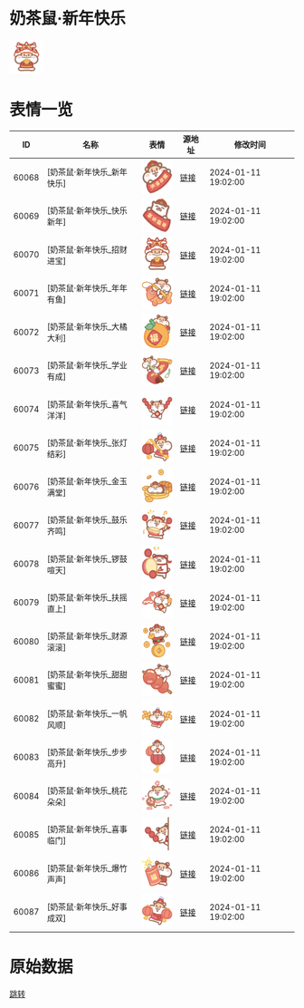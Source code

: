 # 奶茶鼠·新年快乐

<img src="./cover.png" height="60" alt="cover" />

# 表情一览

|ID|名称|表情|源地址|修改时间|
|----|----|----|----|----|
|60068|[奶茶鼠·新年快乐_新年快乐]|<img src="./pic/060068_%5B奶茶鼠·新年快乐_新年快乐%5D.png" height="60" alt="新年快乐"/>|[链接](https://i0.hdslb.com/bfs/garb/a72194fccb6dff4d4ed2261726dcf7767dfbd860.png)|2024-01-11 19:02:00|
|60069|[奶茶鼠·新年快乐_快乐新年]|<img src="./pic/060069_%5B奶茶鼠·新年快乐_快乐新年%5D.png" height="60" alt="快乐新年"/>|[链接](https://i0.hdslb.com/bfs/garb/6c6f3c07f81be69bb012cf5eff9cbed15b9d4d95.png)|2024-01-11 19:02:00|
|60070|[奶茶鼠·新年快乐_招财进宝]|<img src="./pic/060070_%5B奶茶鼠·新年快乐_招财进宝%5D.png" height="60" alt="招财进宝"/>|[链接](https://i0.hdslb.com/bfs/garb/fc35e48cca0e1cf215e91832db7f7aab51976ec1.png)|2024-01-11 19:02:00|
|60071|[奶茶鼠·新年快乐_年年有鱼]|<img src="./pic/060071_%5B奶茶鼠·新年快乐_年年有鱼%5D.png" height="60" alt="年年有鱼"/>|[链接](https://i0.hdslb.com/bfs/garb/3a5e9d235e31145a659ce7a63c3961e19c85bf7d.png)|2024-01-11 19:02:00|
|60072|[奶茶鼠·新年快乐_大橘大利]|<img src="./pic/060072_%5B奶茶鼠·新年快乐_大橘大利%5D.png" height="60" alt="大橘大利"/>|[链接](https://i0.hdslb.com/bfs/garb/000cddfad5f7362bc3b0b4c45710ca0d93c5e1a8.png)|2024-01-11 19:02:00|
|60073|[奶茶鼠·新年快乐_学业有成]|<img src="./pic/060073_%5B奶茶鼠·新年快乐_学业有成%5D.png" height="60" alt="学业有成"/>|[链接](https://i0.hdslb.com/bfs/garb/7f1aef98a65e13a1f5da7aec7c66572335feddaf.png)|2024-01-11 19:02:00|
|60074|[奶茶鼠·新年快乐_喜气洋洋]|<img src="./pic/060074_%5B奶茶鼠·新年快乐_喜气洋洋%5D.png" height="60" alt="喜气洋洋"/>|[链接](https://i0.hdslb.com/bfs/garb/fdb1476593fc371c70b03b7084f4eb3cc71e1dd4.png)|2024-01-11 19:02:00|
|60075|[奶茶鼠·新年快乐_张灯结彩]|<img src="./pic/060075_%5B奶茶鼠·新年快乐_张灯结彩%5D.png" height="60" alt="张灯结彩"/>|[链接](https://i0.hdslb.com/bfs/garb/43edcf5f70b96be2bd7feceefd3391c054e68316.png)|2024-01-11 19:02:00|
|60076|[奶茶鼠·新年快乐_金玉满堂]|<img src="./pic/060076_%5B奶茶鼠·新年快乐_金玉满堂%5D.png" height="60" alt="金玉满堂"/>|[链接](https://i0.hdslb.com/bfs/garb/7fd82cd896c20d8d755ea3a4afe9621ae61c2097.png)|2024-01-11 19:02:00|
|60077|[奶茶鼠·新年快乐_鼓乐齐鸣]|<img src="./pic/060077_%5B奶茶鼠·新年快乐_鼓乐齐鸣%5D.png" height="60" alt="鼓乐齐鸣"/>|[链接](https://i0.hdslb.com/bfs/garb/767c8b9f22c64e54c3efb296d142fdba3b2aefa4.png)|2024-01-11 19:02:00|
|60078|[奶茶鼠·新年快乐_锣鼓喧天]|<img src="./pic/060078_%5B奶茶鼠·新年快乐_锣鼓喧天%5D.png" height="60" alt="锣鼓喧天"/>|[链接](https://i0.hdslb.com/bfs/garb/73f76238cabc64e3786df461f9e99552d53f367b.png)|2024-01-11 19:02:00|
|60079|[奶茶鼠·新年快乐_扶摇直上]|<img src="./pic/060079_%5B奶茶鼠·新年快乐_扶摇直上%5D.png" height="60" alt="扶摇直上"/>|[链接](https://i0.hdslb.com/bfs/garb/765c5c5f2612ef0034cb42607df7e581e3681c95.png)|2024-01-11 19:02:00|
|60080|[奶茶鼠·新年快乐_财源滚滚]|<img src="./pic/060080_%5B奶茶鼠·新年快乐_财源滚滚%5D.png" height="60" alt="财源滚滚"/>|[链接](https://i0.hdslb.com/bfs/garb/9af0efac5f3774328b43af6b6889675646bbf6fc.png)|2024-01-11 19:02:00|
|60081|[奶茶鼠·新年快乐_甜甜蜜蜜]|<img src="./pic/060081_%5B奶茶鼠·新年快乐_甜甜蜜蜜%5D.png" height="60" alt="甜甜蜜蜜"/>|[链接](https://i0.hdslb.com/bfs/garb/3a5955e116c429411245a2f502d4d82d3c4ddebd.png)|2024-01-11 19:02:00|
|60082|[奶茶鼠·新年快乐_一帆风顺]|<img src="./pic/060082_%5B奶茶鼠·新年快乐_一帆风顺%5D.png" height="60" alt="一帆风顺"/>|[链接](https://i0.hdslb.com/bfs/garb/8b2991e60cd089861c8c439ab25820457ac59003.png)|2024-01-11 19:02:00|
|60083|[奶茶鼠·新年快乐_步步高升]|<img src="./pic/060083_%5B奶茶鼠·新年快乐_步步高升%5D.png" height="60" alt="步步高升"/>|[链接](https://i0.hdslb.com/bfs/garb/a94453e647f3493a65c74d1194864ad63ef40e7b.png)|2024-01-11 19:02:00|
|60084|[奶茶鼠·新年快乐_桃花朵朵]|<img src="./pic/060084_%5B奶茶鼠·新年快乐_桃花朵朵%5D.png" height="60" alt="桃花朵朵"/>|[链接](https://i0.hdslb.com/bfs/garb/288e2ebb276e3c2443aceb7f85b185eb64fa8ffc.png)|2024-01-11 19:02:00|
|60085|[奶茶鼠·新年快乐_喜事临门]|<img src="./pic/060085_%5B奶茶鼠·新年快乐_喜事临门%5D.png" height="60" alt="喜事临门"/>|[链接](https://i0.hdslb.com/bfs/garb/26cea6563420481c8916f9cdbbf1548a50504bd6.png)|2024-01-11 19:02:00|
|60086|[奶茶鼠·新年快乐_爆竹声声]|<img src="./pic/060086_%5B奶茶鼠·新年快乐_爆竹声声%5D.png" height="60" alt="爆竹声声"/>|[链接](https://i0.hdslb.com/bfs/garb/35a2af32dab64bba256e8f8691358851b1848a2c.png)|2024-01-11 19:02:00|
|60087|[奶茶鼠·新年快乐_好事成双]|<img src="./pic/060087_%5B奶茶鼠·新年快乐_好事成双%5D.png" height="60" alt="好事成双"/>|[链接](https://i0.hdslb.com/bfs/garb/70959b9e54aeaa07ddd302b6319f3306c636d9e2.png)|2024-01-11 19:02:00|

# 原始数据

[跳转](./raw.json)

